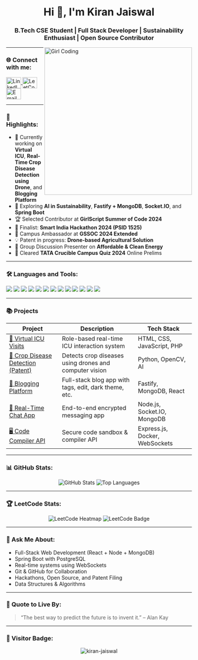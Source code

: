 <h1 align="center">Hi 👋, I'm Kiran Jaiswal</h1>
<h3 align="center">B.Tech CSE Student | Full Stack Developer | Sustainability Enthusiast | Open Source Contributor</h3>

<img align="right" alt="Girl Coding" width="400" src="https://cdn.dribbble.com/users/2046015/screenshots/6123730/working.gif">



---

### 🌐 Connect with me:
<p align="left">
  <a href="https://linkedin.com/in/kiran-jaiswal-936263237" target="blank">
    <img align="center" src="https://raw.githubusercontent.com/rahuldkjain/github-profile-readme-generator/master/src/images/icons/Social/linked-in-alt.svg" alt="LinkedIn" height="30" width="40" />
  </a>
  <a href="https://leetcode.com/kiranjaiswal744/" target="blank">
    <img align="center" src="https://raw.githubusercontent.com/rahuldkjain/github-profile-readme-generator/master/src/images/icons/Social/leet-code.svg" alt="LeetCode" height="30" width="40" />
  </a>
  <a href="mailto:kiranjaiswal744@gmail.com" target="blank">
    <img align="center" src="https://www.vectorlogo.zone/logos/gmail/gmail-icon.svg" alt="Email" height="30" width="40" />
  </a>
</p>

---

### 🏅 Highlights:

- 🔭 Currently working on **Virtual ICU**, **Real-Time Crop Disease Detection using Drone**, and **Blogging Platform**
- 🧠 Exploring **AI in Sustainability**, **Fastify + MongoDB**, **Socket.IO**, and **Spring Boot**
- 🏆 Selected Contributor at **GirlScript Summer of Code 2024**
- 🚀 Finalist: **Smart India Hackathon 2024 (PSID 1525)**
- 🌱 Campus Ambassador at **GSSOC 2024 Extended**
- 💡 Patent in progress: **Drone-based Agricultural Solution**
- 📢 Group Discussion Presenter on **Affordable & Clean Energy**
- 🧠 Cleared **TATA Crucible Campus Quiz 2024** Online Prelims

---

### 🛠 Languages and Tools:
<p align="left">
  <img src="https://img.shields.io/badge/C++-00599C?style=for-the-badge&logo=cplusplus&logoColor=white" />
  <img src="https://img.shields.io/badge/Java-007396?style=for-the-badge&logo=java&logoColor=white" />
  <img src="https://img.shields.io/badge/JavaScript-F7DF1E?style=for-the-badge&logo=javascript&logoColor=black" />
  <img src="https://img.shields.io/badge/Python-3776AB?style=for-the-badge&logo=python&logoColor=white" />
  <img src="https://img.shields.io/badge/React-20232A?style=for-the-badge&logo=react&logoColor=61DAFB" />
  <img src="https://img.shields.io/badge/Node.js-43853D?style=for-the-badge&logo=node.js&logoColor=white" />
  <img src="https://img.shields.io/badge/Express.js-000000?style=for-the-badge&logo=express&logoColor=white" />
  <img src="https://img.shields.io/badge/MongoDB-4EA94B?style=for-the-badge&logo=mongodb&logoColor=white" />
  <img src="https://img.shields.io/badge/PostgreSQL-336791?style=for-the-badge&logo=postgresql&logoColor=white" />
  <img src="https://img.shields.io/badge/Git-F05032?style=for-the-badge&logo=git&logoColor=white" />
  <img src="https://img.shields.io/badge/Postman-FF6C37?style=for-the-badge&logo=postman&logoColor=white" />
  <img src="https://img.shields.io/badge/Figma-F24E1E?style=for-the-badge&logo=figma&logoColor=white" />
  <img src="https://img.shields.io/badge/PowerPoint-B7472A?style=for-the-badge&logo=microsoft-powerpoint&logoColor=white" />
</p>

---

### 📚 Projects
| Project | Description | Tech Stack |
|--------|-------------|------------|
| [🧠 Virtual ICU Visits](https://github.com/kiran-jaiswal/Virtual-ICU-Visits-Project.git) | Role-based real-time ICU interaction system | HTML, CSS, JavaScript, PHP |
| [🌾 Crop Disease Detection (Patent)](https://github.com/kiran-jaiswal/Drone-Detection-Project) | Detects crop diseases using drones and computer vision | Python, OpenCV, AI |
| [📝 Blogging Platform](https://github.com/kiran-jaiswal/Blogging_Website) | Full-stack blog app with tags, edit, dark theme, etc. | Fastify, MongoDB, React |
| [💬 Real-Time Chat App](https://github.com/kiran-jaiswal/Real-Time-Chat) | End-to-end encrypted messaging app | Node.js, Socket.IO, MongoDB |
| [🖥️ Code Compiler API](https://github.com/kiran-jaiswal/Online-Code-Compiler) | Secure code sandbox & compiler API | Express.js, Docker, WebSockets |

---

### 📊 GitHub Stats:
<p align="center">
  <img src="https://github-readme-stats.vercel.app/api?username=kiran-jaiswal&show_icons=true&theme=radical" alt="GitHub Stats" />
  <img src="https://github-readme-stats.vercel.app/api/top-langs/?username=kiran-jaiswal&layout=compact&theme=radical" alt="Top Languages" />
</p>

---

### 🏆 LeetCode Stats:
<p align="center">
  <img src="https://leetcard.jacoblin.cool/kiranjaiswal744?theme=dark" alt="LeetCode Heatmap" />
  <img src="https://leetcode-badge-showcase.vercel.app/api?username=kiranjaiswal744&theme=dark&animated=true" alt="LeetCode Badge" />
</p>

---

### 💬 Ask Me About:
- Full-Stack Web Development (React + Node + MongoDB)
- Spring Boot with PostgreSQL
- Real-time systems using WebSockets
- Git & GitHub for Collaboration
- Hackathons, Open Source, and Patent Filing
- Data Structures & Algorithms

---

### 🎯 Quote to Live By:
> “The best way to predict the future is to invent it.” – Alan Kay

---

### 📌 Visitor Badge:
<p align="center">
  <img src="https://komarev.com/ghpvc/?username=kiran-jaiswal&label=Profile%20views&color=0e75b6&style=flat" alt="kiran-jaiswal" />
</p>
